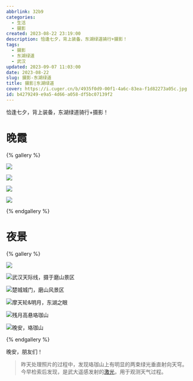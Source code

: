 ```yaml
---
abbrlink: 32b9
categories:
  - 生活
  - 摄影
created: 2023-08-22 23:19:00
description: 恰逢七夕，背上装备，东湖绿道骑行+摄影！
tags:
  - 摄影
  - 东湖绿道
  - 武汉
updated: 2023-09-07 11:03:00
date: 2023-08-22
slug: 摄影-东湖绿道
title: 摄影|东湖绿道
cover: https://i.cuger.cn/b/4935f0d9-00f1-4a6c-83ea-f1d82273a05c.jpg
id: b4279249-e9a5-4d66-a058-df5bc07139f2
---
```


恰逢七夕，背上装备，东湖绿道骑行+摄影！

# 晚霞

{% gallery %}

![](https://i.cuger.cn/b/359c2ea3-cb51-4f2e-9cef-ca2458d76533.jpg)

![](https://i.cuger.cn/b/1b3ec731-fe78-47f6-b533-d8f25214b65f.jpg)

![](https://i.cuger.cn/b/535cba0a-5cd6-4e80-bef6-8d27fad4d7f4.jpg)

![](https://i.cuger.cn/b/d299dcc5-2c13-4678-b492-803b9e5d8803.jpg)

{% endgallery %}

# 夜景

{% gallery %}

![](https://i.cuger.cn/b/9503a1cb-2988-4751-9970-8054ccb6f4fd.jpg)

![武汉天际线，摄于磨山景区](https://i.cuger.cn/b/8b1030f0-6859-4bdc-b753-c7bffad8bcb5.jpg)

![楚城城门，磨山风景区](https://i.cuger.cn/b/22a411fb-035b-4cd7-9558-e2d60ed4cb7b.jpg)

![摩天轮&明月，东湖之眼](https://i.cuger.cn/b/7131b0c5-3bea-41f1-8a6f-0198994f0bc5.jpg)

![残月高悬珞珈山](https://i.cuger.cn/b/0279b578-4344-456f-bc96-8aac6260b943.jpg)

![晚安，珞珈山](https://i.cuger.cn/b/0fc8d469-2919-4252-b40d-5ad121859b0a.jpg)

{% endgallery %}

晚安，朋友们！

> 昨天处理照片的过程中，发现珞珈山上有明显的两束绿光垂直射向天穹。  
> 今早检索后发现，是武大遥感发射的[激光](https://baijiahao.baidu.com/s?id=1730254450334031724)，用于观测天气过程。
